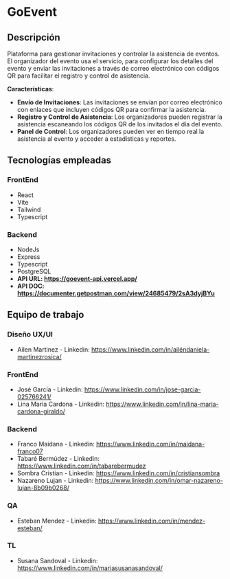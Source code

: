 # GoEvent

## Descripción
Plataforma para gestionar invitaciones y controlar la asistencia de eventos. El organizador del evento usa el servicio, para configurar los detalles del evento y enviar las invitaciones a través de correo electrónico con códigos QR para facilitar el registro y control de asistencia.

**Características**:
- **Envío de Invitaciones**: Las invitaciones se envían por correo electrónico con enlaces que incluyen códigos QR para confirmar la asistencia.
- **Registro y Control de Asistencia**: Los organizadores pueden registrar la asistencia escaneando los códigos QR de los invitados el día del evento.
- **Panel de Control**: Los organizadores pueden ver en tiempo real la asistencia al evento y acceder a estadísticas y reportes.

## Tecnologías empleadas

### FrontEnd
- React
- Vite
- Tailwind
- Typescript

### Backend
- NodeJs
- Express
- Typescript
- PostgreSQL
- **API URL: https://goevent-api.vercel.app/**
- **API DOC: https://documenter.getpostman.com/view/24685479/2sA3dyjBYu**

## Equipo de trabajo

### Diseño UX/UI
- Ailen Martinez - Linkedin: https://www.linkedin.com/in/ailéndaniela-martinezrosica/

### FrontEnd
- José García - Linkedin: https://www.linkedin.com/in/jose-garcia-025766241/
- Lina Maria Cardona - Linkedin: https://www.linkedin.com/in/lina-maria-cardona-giraldo/

### Backend
- Franco Maidana - Linkedin: https://www.linkedin.com/in/maidana-franco07
- Tabaré Bermúdez - Linkedin: https://www.linkedin.com/in/tabarebermudez
- Sombra Cristian - Linkedin: https://www.linkedin.com/in/cristiansombra
- Nazareno Lujan - Linkedin: https://www.linkedin.com/in/omar-nazareno-lujan-8b09b0268/

### QA
- Esteban Mendez - Linkedin: https://www.linkedin.com/in/mendez-esteban/

### TL
- Susana Sandoval - Linkedin: https://www.linkedin.com/in/mariasusanasandoval/